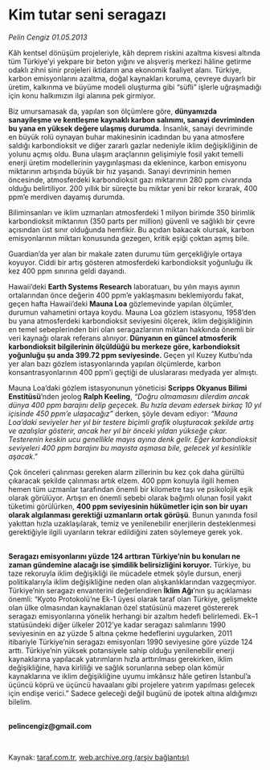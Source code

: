 # Kim tutar seni seragazı

*Pelin Cengiz 01.05.2013*

<div class="yazi"><p>Kâh kentsel dönüşüm projeleriyle, kâh deprem riskini azaltma kisvesi altında tüm Türkiye’yi yekpare bir beton yığını ve alışveriş merkezi hâline getirme odaklı zihni sinir projeleri iktidarın ana ekonomik faaliyet alanı. Türkiye, karbon emisyonlarını azaltma, doğal kaynakları koruma, çevreye duyarlı bir üretim, kalkınma ve büyüme modeli oluşturma gibi “süfli” işlerle uğraşmadığı için konu halkımızın ilgi alanına pek girmiyor. </p>
<p>Biz umursamasak da, yapılan son ölçümlere göre, <strong>dünyamızda sanayileşme ve kentleşme kaynaklı karbon salınımı, sanayi devriminden bu yana en yüksek değere ulaşmış durumda</strong>. İnsanlık, sanayi devriminde en büyük rolü oynayan buhar makinesinin icadından bu yana atmosfere saldığı karbondioksit ve diğer zararlı gazlar nedeniyle iklim değişikliğinin de yolunu açmış oldu. Buna ulaşım araçlarının gelişimiyle fosil yakıt temelli enerji üretim modellerinin yaygınlaşması da eklenince, karbon emisyonu miktarının artışında büyük bir hız yaşandı. Sanayi devriminin hemen öncesinde, atmosferdeki karbondioksit gazı miktarının 280 ppm civarında olduğu belirtiliyor. 200 yıllık bir süreçte bu miktar yeni bir rekor kırarak, 400 ppm’e merdiven dayamış durumda. </p>
<p>Biliminsanları ve iklim uzmanları atmosferdeki 1 milyon birimde 350 birimlik karbondioksit miktarının (350 parts per million) güvenli ve sağlıklı bir çevre açısından üst sınır olduğunda hemfikir. Bu açıdan bakacak olursak, karbon emisyonlarının miktarı konusunda gezegen, kritik eşiği çoktan aşmış bile. </p>
<p>Guardian’da yer alan bir makale zaten durumu tüm gerçekliğiyle ortaya koyuyor. Ciddi bir artış gösteren atmosferdeki karbondioksit yoğunluğu ilk kez 400 ppm sınırına geldi dayandı. </p>
<p>Hawaii’deki <strong>Earth Systems Research</strong> laboratuarı, bu yılın mayıs ayının ortalarından önce değerin 400 ppm’e yaklaşmasını beklemiyordu fakat, geçen hafta Hawaii’deki <b>Mauna Loa</b> gözlemevinde yapılan ölçümler, durumun vahametini ortaya koydu. Mauna Loa gözlem istasyonu, 1958’den bu yana atmosferdeki karbondioksit seviyesini ölçerek, iklim değişikliğinin en temel sebeplerinden biri olan seragazlarının miktarı hakkında önemli bir veri kaynağı olarak referans alınıyor. <strong>Dünyanın en güncel atmosferik karbondioksit bilgilerinin ölçüldüğü bu merkeze göre, karbondioksit yoğunluğu şu anda 399.72 ppm seviyesinde.</strong><b> </b>Geçen yıl Kuzey Kutbu’nda yer alan bazı gözlem istasyonlarında yapılan ölçümlerde, karbon konsantrasyonlarının 400 ppm’i geçtiği de uluslararası medyada yer almıştı.</p>
<p>Mauna Loa’daki gözlem istasyonunun yöneticisi <b>Scripps Okyanus Bilimi Enstitüsü</b>’nden jeolog <b>Ralph Keeling</b>, <i>“Doğru olmamasını dilerdim ancak dünya 400 ppm barajını delip geçecek. Bu hızla devam edersek birkaç 10 yıl içisinde 450 ppm’e ulaşacağız”</i> derken, şöyle devam ediyor: <i>“Mauna Loa’daki seviyeler her yıl bir testere biçimli grafik oluşturacak şekilde artış ve azalışlar gösterir, ancak her yıl bir önceki yıldan yükseğe çıkar. Testerenin keskin ucu genellikle mayıs ayına denk gelir. Eğer karbondioksit seviyeleri 400 ppm barajını bu mayısta aşmasa bile, gelecek yıl kesinlikle aşacak</i>.”</p>
<p>Çok önceleri çalınması gereken alarm zillerinin bu kez çok daha gürültü çıkaracak şekilde çalınması artık elzem. 400 ppm konuyla ilgili hemen hemen tüm uzmanlar tarafından önemli bir kilometre taşı ve psikolojik eşik olarak görülüyor. Artışın en önemli sebebi olarak bağımlı olunan fosil yakıt tüketimi görülürken, <strong>400 ppm seviyesinin hükümetler için son bir uyarı olarak algılanması gerektiği uzmanların ortak görüşü</strong>. Bunun yanında fosil yakıttan hızla uzaklaşılarak, temiz ve yenilenebilir enerjilerin desteklenmesi gerektiğiyle ilgili uyarıların tekrar edildiğini zaten söylemeye gerek yok. </p>
<p><strong><br/>Seragazı emisyonlarını yüzde 124 arttıran Türkiye’nin bu konuları ne zaman gündemine alacağı ise şimdilik belirsizliğini koruyor</strong><b>.</b> Türkiye, bu taze rekoruyla iklim değişikliği ile mücadele etmek şöyle dursun, enerji politikalarıyla iklim değişikliğine neden olan alışkanlıklarından vazgeçmiyor. Türkiye’nin seragazı envanterini değerlendiren <b>İklim Ağı</b>’nın şu açıklaması önemli: “Kyoto Protokolü’ne Ek-1 üyesi olarak taraf olan Türkiye, gelişmekte olan ülke olmasından kaynaklanan özel statüsünü mazeret göstererek seragazı emisyonlarına yönelik herhangi bir azaltım hedefi belirlemedi. Ek–1 statüsündeki diğer ülkeler 2012’ye kadar seragazı salımlarını 1990 seviyesinin en az yüzde 5 altına çekme hedeflerini uygularken, 2011 itibariyle Türkiye’nin seragazı emisyonları 1990 seviyesine göre yüzde 124 arttı. Türkiye’nin yüksek potansiyele sahip olduğu yenilenebilir enerji kaynaklarına yapılacak yatırımların hızla arttırılması gerekirken, iklim değişikliğine, hava kirliliği ve sağlık sorunlarına sebep olan kömür kaynaklarına ve iklim değişikliğine uyumu imkânsız hâle getiren İstanbul’a üçüncü köprü ve üçüncü havaalanı gibi projelere yatırım yapılması gelecek için endişe verici.” Sadece geleceği değil bugünü de ipotek altına aldığımızı bilelim.</p><b>
<p><br/>pelincengiz@gmail.com</p>
<p></p></b> 
</div>

Kaynak: [taraf.com.tr](http://www.taraf.com.tr/pelin-cengiz/makale-kim-tutar-seni-seragazi.htm), [web.archive.org (arşiv bağlantısı)](http://web.archive.org/web/20131022060138/http://www.taraf.com.tr/pelin-cengiz/makale-kim-tutar-seni-seragazi.htm)
